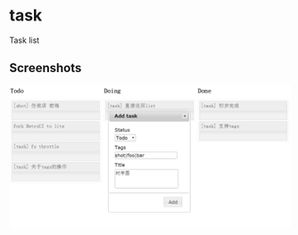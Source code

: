 # task

Task list

## Screenshots

<img width="600" src="https://raw.githubusercontent.com/fritx/task/master/screenshots/QQ%E5%9B%BE%E7%89%8720141012131154.png">